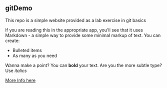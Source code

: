 ## gitDemo
This repo is a simple website provided as a lab exercise
in git basics

If you are reading this in the appropriate app, you'll see that it uses Markdown - a simple way to provide some minimal markup of text. You can create:

- Bulleted items
- As many as you need

Wanna make a point?  You can **bold** your text.
Are you the more subtle type? Use *italics*

[More Info here](https://www.markdownguide.org/cheat-sheet/)

